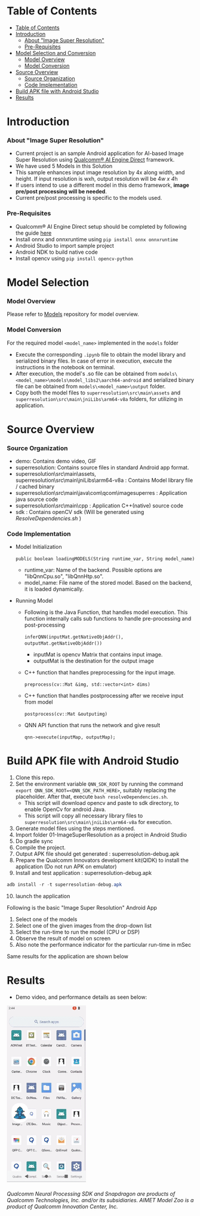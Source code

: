 # Table of Contents
- [Table of Contents](#table-of-contents)
- [Introduction](#introduction)
    + [About "Image Super Resolution"](#about--image-super-resolution-)
    + [Pre-Requisites](#pre-requisites)
- [Model Selection and Conversion](#model-selection-and-conversion)
    + [Model Overview](#model-overview)
    + [Model Conversion](#model-conversion)
- [Source Overview](#source-overview)
    + [Source Organization](#source-organization)
    + [Code Implementation](#code-implementation)
- [Build APK file with Android Studio](#build-apk-file-with-android-studio)
- [Results](#results)

# Introduction

### About "Image Super Resolution"

- Current project is an sample Android application for AI-based Image Super Resolution using [Qualcomm® AI Engine Direct](https://docs.qualcomm.com/bundle/publicresource/topics/80-63442-50/introduction.html) framework.
- We have used 5 Models in this Solution
- This sample enhances input image resolution by 4x along width, and height. If input resolution is wxh, output resolution will be 4*w x 4*h
- If users intend to use a different model in this demo framework, **image pre/post processing will be needed**. 
- Current pre/post processing is specific to the models used. 

### Pre-Requisites 

- Qualcomm® AI Engine Direct setup should be completed by following the guide [here](https://docs.qualcomm.com/bundle/publicresource/topics/80-63442-50/setup.html)
- Install onnx and onnxruntime using `pip install onnx onnxruntime`
- Android Studio to import sample project
- Android NDK to build native code
- Install opencv using ```pip install opencv-python```

# Model Selection

### Model Overview

Please refer to [Models](https://github.qualcomm.com/qualcomm-model-zoo-public-mirror/models-for-solutions/tree/main/01-super-resolution) repository for model overview.

### Model Conversion

For the required model `<model_name>` implemented in the `models` folder

- Execute the corresponding `.ipynb` file to obtain the model library and serialized binary files. In case of error in execution, execute the instructions in the notebook on terminal.
- After execution, the model's .so file can be obtained from `models\<model_name>\models\model_libs2\aarch64-android` and serialized binary file can be obtained from `models\<model_name>\output` folder.
- Copy both the model files to `superresolution\src\main\assets` and `superresolution\src\main\jniLibs\arm64-v8a` folders, for utilizing in application.


# Source Overview

### Source Organization

- demo: Contains demo video, GIF 
- superresolution: Contains source files in standard Android app format.
- superresolution\src\main\assets, superresolution\src\main\jniLibs\arm64-v8a : Contains Model library file / cached binary
- superresolution\src\main\java\com\qcom\imagesuperres : Application java source code
- superresolution\src\main\cpp : Application C++(native) source code
- sdk : Contains openCV sdk (Will be generated using _ResolveDependencies.sh_ )
   
### Code Implementation

- Model Initialization

  `public boolean loadingMODELS(String runtime_var, String model_name)`
    - runtime_var: Name of the backend. Possible options are "libQnnCpu.so", "libQnnHtp.so".
    - model_name: File name of the stored model. Based on the backend, it is loaded dynamically.
  
- Running Model
 
  - Following is the Java Function, that handles model execution. This function internally calls sub functions to handle pre-processing and post-processing
     
      `inferQNN(inputMat.getNativeObjAddr(), outputMat.getNativeObjAddr())`
       - inputMat is opencv Matrix that contains input image.
       - outputMat is the destination for the output image

   - C++ function that handles preprocessing for the input image.
   
       `preprocess(cv::Mat &img, std::vector<int> dims) `
  
   - C++ function that handles postprocessing after we receive input from model
      
       `postprocess(cv::Mat &outputimg)`
   
   - QNN API function that runs the network and give result 

       `qnn->execute(inputMap, outputMap);`


# Build APK file with Android Studio  

1. Clone this repo.
2. Set the environment variable `QNN_SDK_ROOT` by running the command `export QNN_SDK_ROOT=<QNN_SDK_PATH_HERE>`, suitably replacing the placeholder. After that, execute `bash resolveDependencies.sh`.
    * This script will download opencv and paste to sdk directory, to enable OpenCv for android Java.
    * This script will copy all necessary library files to `superresolution\src\main\jniLibs\arm64-v8a` for execution.
3. Generate model files using the steps mentioned.
4. Import folder 01-ImageSuperResolution as a project in Android Studio 
5. Do gradle sync
6. Compile the project. 
7. Output APK file should get generated : superresolution-debug.apk
8. Prepare the Qualcomm Innovators development kit(QIDK) to install the application (Do not run APK on emulator)
9. Install and test application : superresolution-debug.apk

```java
adb install -r -t superresolution-debug.apk
```

10. launch the application

Following is the basic "Image Super Resolution" Android App 

1. Select one of the models
2. Select one of the given images from the drop-down list
3. Select the run-time to run the model (CPU or DSP)
4. Observe the result of model on screen
5. Also note the performance indicator for the particular run-time in mSec

Same results for the application are shown below 

# Results

- Demo video, and performance details as seen below:
	
![Demo video.](demo/VisionSolution2-ImageSuperResolution.gif)





###### *Qualcomm Neural Processing SDK and Snapdragon are products of Qualcomm Technologies, Inc. and/or its subsidiaries. AIMET Model Zoo is a product of Qualcomm Innovation Center, Inc.*